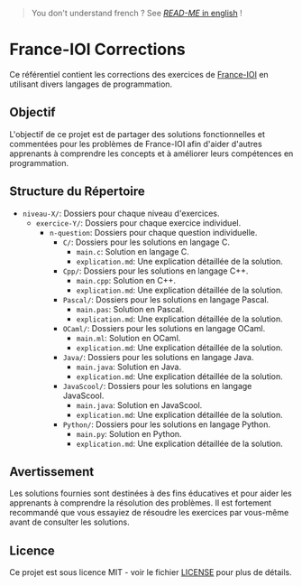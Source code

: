 > You don't understand french ? See [*READ-ME* in english](./README_EN.md) !

# France-IOI Corrections 

Ce référentiel contient les corrections des exercices de [France-IOI](http://www.france-ioi.org/) en utilisant divers langages de programmation.

## Objectif

L'objectif de ce projet est de partager des solutions fonctionnelles et commentées pour les problèmes de France-IOI afin d'aider d'autres apprenants à comprendre les concepts et à améliorer leurs compétences en programmation.

## Structure du Répertoire

- `niveau-X/`: Dossiers pour chaque niveau d'exercices.
  - `exercice-Y/`: Dossiers pour chaque exercice individuel.
    - `n-question`: Dossiers pour chaque question individuelle.
      - `C/`: Dossiers pour les solutions en langage C.
        - `main.c`: Solution en langage C.
        - `explication.md`: Une explication détaillée de la solution.
      - `Cpp/`: Dossiers pour les solutions en langage C++.
        - `main.cpp`: Solution en C++.
        - `explication.md`: Une explication détaillée de la solution.
      - `Pascal/`: Dossiers pour les solutions en langage Pascal.
        - `main.pas`: Solution en Pascal.
        - `explication.md`: Une explication détaillée de la solution.
      - `OCaml/`: Dossiers pour les solutions en langage OCaml.
        - `main.ml`: Solution en OCaml.
        - `explication.md`: Une explication détaillée de la solution.
      - `Java/`: Dossiers pour les solutions en langage Java.
        - `main.java`: Solution en Java.
        - `explication.md`: Une explication détaillée de la solution.
      - `JavaScool/`: Dossiers pour les solutions en langage JavaScool.
        - `main.java`: Solution en JavaScool.
        - `explication.md`: Une explication détaillée de la solution.
      - `Python/`: Dossiers pour les solutions en langage Python.
        - `main.py`: Solution en Python.
        - `explication.md`: Une explication détaillée de la solution.

## Avertissement

Les solutions fournies sont destinées à des fins éducatives et pour aider les apprenants à comprendre la résolution des problèmes. Il est fortement recommandé que vous essayiez de résoudre les exercices par vous-même avant de consulter les solutions.

## Licence

Ce projet est sous licence MIT - voir le fichier [LICENSE](LICENSE) pour plus de détails.
